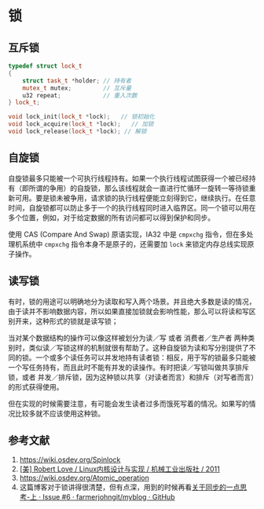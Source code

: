# 锁

## 互斥锁

```c++
typedef struct lock_t
{
    struct task_t *holder; // 持有者
    mutex_t mutex;         // 互斥量
    u32 repeat;            // 重入次数
} lock_t;

void lock_init(lock_t *lock);   // 锁初始化
void lock_acquire(lock_t *lock);   // 加锁
void lock_release(lock_t *lock); // 解锁
```

## 自旋锁

自旋锁最多只能被一个可执行线程持有。如果一个执行线程试图获得一个被已经持有（即所谓的争用）的自旋锁，那么该线程就会一直进行忙循环一旋转一等待锁重新可用。要是锁未被争用，请求锁的执行线程便能立刻得到它，继续执行。在任意时间，自旋锁都可以防止多于一个的执行线程同时进入临界区。同一个锁可以用在多个位置，例如，对于给定数据的所有访问都可以得到保护和同步。

使用 CAS (Compare And Swap) 原语实现，IA32 中是 `cmpxchg` 指令，但在多处理机系统中 `cmpxchg` 指令本身不是原子的，还需要加 `lock` 来锁定内存总线实现原子操作。

## 读写锁

有时，锁的用途可以明确地分为读取和写入两个场景。并且绝大多数是读的情况，由于读并不影响数据内容，所以如果直接加锁就会影响性能，那么可以将读和写区别开来，这种形式的锁就是读写锁；

当对某个数据结构的操作可以像这样被划分为读／写 或者 消费者／生产者 两种类别时，类似读／写锁这样的机制就很有帮助了。这种自旋锁为读和写分别提供了不同的锁。一个或多个读任务可以并发地持有读者锁：相反，用于写的锁最多只能被一个写任务持有，而且此时不能有并发的读操作。有时把读／写锁叫做共享排斥锁，或者 并发／排斥锁，因为这种锁以共享（对读者而言）和排斥（对写者而言）的形式获得使用。

但在实现的时候需要注意，有可能会发生读者过多而饿死写着的情况。如果写的情况比较多就不应该使用这种锁。

## 参考文献

1. <https://wiki.osdev.org/Spinlock>
2. [[美] Robert Love / Linux内核设计与实现 / 机械工业出版社 / 2011](https://book.douban.com/subject/6097773/)
3. <https://wiki.osdev.org/Atomic_operation>
4. 这篇博客对于锁讲得很清楚，但有点深，用到的时候再看[关于同步的一点思考-上 · Issue #6 · farmerjohngit/myblog · GitHub](https://github.com/farmerjohngit/myblog/issues/6)
